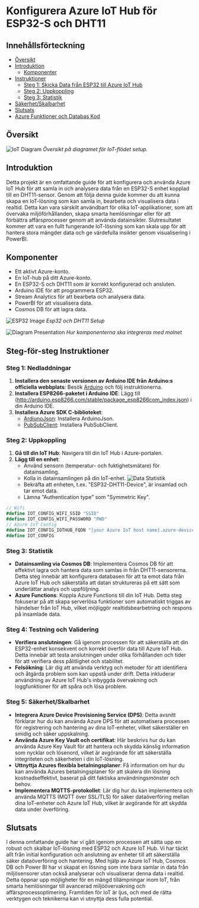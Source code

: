 # Konfigurera Azure IoT Hub för ESP32-S och DHT11

## Innehållsförteckning
- [Översikt](#översikt)
- [Introduktion](#introduktion)
  - [Komponenter](#komponenter)
- [Instruktioner](#instruktioner)
  - [Steg 1: Skicka Data från ESP32 till Azure IoT Hub](#steg-1-skicka-data-från-esp32-till-azure-iot-hub)
  - [Steg 2: Uppkoppling](#steg-2-uppkoppling)
  - [Steg 3: Statistik](#steg-3-statistik)
- [Säkerhet/Skalbarhet](#säkerhetskalbarhet)
- [Slutsats](#slutsats)
- [Azure Funktioner och Databas Kod](#azure-funktioner-och-databas-kod)

## Översikt
![IoT Diagram](./img/iot-diagram.drawio.png)
*Översikt på diagramet för IoT-flödet setup.*

## Introduktion
Detta projekt är en omfattande guide för att konfigurera och använda Azure IoT Hub för att samla in och analysera data från en ESP32-S enhet kopplad till en DHT11-sensor. Genom att följa denna guide kommer du att kunna skapa en IoT-lösning som kan samla in, bearbeta och visualisera data i realtid. Detta kan vara särskilt användbart för olika IoT-applikationer, som att övervaka miljöförhållanden, skapa smarta hemlösningar eller för att förbättra affärsprocesser genom att använda datainsikter. Slutresultatet kommer att vara en fullt fungerande IoT-lösning som kan skala upp för att hantera stora mängder data och ge värdefulla insikter genom visualisering i PowerBI.

## Komponenter
- Ett aktivt Azure-konto.
- En IoT-hub på ditt Azure-konto.
- En ESP32-S och DHT11 som är korrekt konfigurerad och ansluten.
- Arduino IDE för att programmera ESP32.
- Stream Analytics för att bearbeta och analysera data.
- PowerBI för att visualisera data.
- Cosmos DB för att lagra data.

![ESP32 Image](./img/esp32bild.png)
*Esp32 och DHT11 Setup*

![Diagram Presentation](./img/diagram_presentation.svg)
*Hur komponenterna ska integreras med molnet*

## Steg-för-steg Instruktioner

### Steg 1: Nedladdningar
1. **Installera den senaste versionen av Arduino IDE från Arduino:s officiella webbplats**: Besök [Arduino](https://www.arduino.cc/en/software) och följ instruktionerna.
2. **Installera ESP8266-paketet i Arduino IDE**: Lägg till (http://arduino.esp8266.com/stable/package_esp8266com_index.json) i din Arduino IDE.
3. **Installera Azure SDK C-biblioteket**:
   - [ArdiunoJson](https://github.com/bblanchon/ArduinoJson): Installera ArduinoJson.
   - [PubSubClient](https://github.com/knolleary/pubsubclient): Installera PubSubClient.

### Steg 2: Uppkoppling
1. **Gå till din IoT Hub**: Navigera till din IoT Hub i Azure-portalen.
2. **Lägg till en enhet**:
   - Använd sensorn (temperatur- och fuktighetsmätare) för datainsamling.
   - Kolla in datainsamlingen på din IoT-enhet.
   ![Data Statistik](./img/statistik.png)
   - Bekräfta att enheten, t.ex. "ESP32-DHT11-Device", är insamlad och tar emot data.
   - Lämna "Authentication type" som "Symmetric Key".

```csharp
// Wifi
#define IOT_CONFIG_WIFI_SSID "SSID"
#define IOT_CONFIG_WIFI_PASSWORD "PWD"
// Azure IoT Config
#define IOT_CONFIG_IOTHUB_FQDN "[your Azure IoT host name].azure-devices.net"
#define IOT_CONFIG
```

### Steg 3: Statistik
- **Datainsamling via Cosmos DB**: Implementera Cosmos DB för att effektivt lagra och hantera data som samlas in från DHT11-sensorerna. Detta steg innebär att konfigurera databasen för att ta emot data från Azure IoT Hub och säkerställa att datan struktureras på ett sätt som underlättar analys och uppföljning.
- **Azure Functions**: Koppla Azure Functions till din IoT Hub. Detta steg fokuserar på att skapa serverlösa funktioner som automatiskt triggas av händelser från IoT Hub, vilket möjliggör realtidsbearbetning och respons på insamlade data.

### Steg 4: Testning och Validering
- **Verifiera anslutningen**: Gå igenom processen för att säkerställa att din ESP32-enhet konsekvent och korrekt överför data till Azure IoT Hub. Detta innebär att testa anslutningen under olika förhållanden och tider för att verifiera dess pålitlighet och stabilitet.
- **Felsökning**: Lär dig att använda verktyg och metoder för att identifiera och åtgärda problem som kan uppstå under drift. Detta inkluderar användning av Azure IoT Hub's inbyggda övervakning och loggfunktioner för att spåra och lösa problem.

### Steg 5: Säkerhet/Skalbarhet
- **Integrera Azure Device Provisioning Service (DPS)**: Detta avsnitt förklarar hur du kan använda Azure DPS för att automatisera processen för registrering och hantering av dina IoT-enheter, vilket säkerställer en smidig och säker uppskalning.
- **Använda Azure Key Vault och certifikat**: Här beskrivs hur du kan använda Azure Key Vault för att hantera och skydda känslig information som nycklar och lösenord, vilket är avgörande för att säkerställa integriteten och säkerheten i din IoT-lösning.
- **Uttnyttja Azures flexibla betalningsplaner**: Få information om hur du kan använda Azures betalningsplaner för att skalera din lösning kostnadseffektivt, baserat på ditt faktiska användningsmönster och behov.
- **Implementera MQTTS-protokollet**: Lär dig hur du kan implementera och använda MQTTS (MQTT över SSL/TLS) för säker dataöverföring mellan dina IoT-enheter och Azure IoT Hub, vilket är avgörande för att skydda data under överföring.

## Slutsats
I denna omfattande guide har vi gått igenom processen att sätta upp en robust och skalbar IoT-lösning med ESP32 och Azure IoT Hub. Vi har täckt allt från initial konfiguration och anslutning av enheter till att säkerställa säker dataöverföring och hantering. Med hjälp av Azure IoT Hub, Cosmos DB och Power BI har vi skapat en lösning som inte bara samlar in data från miljösensorer utan också analyserar och visualiserar denna data i realtid. Detta öppnar upp möjligheter för en mängd tillämpningar inom IoT, från smarta hemlösningar till avancerad miljöövervakning och affärsprocessoptimering. Framtiden för IoT är ljus, och med de rätta verktygen och teknikerna kan vi utnyttja dess fulla potential.
